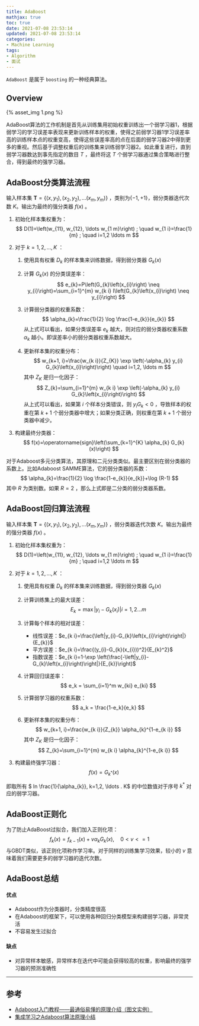 ```yaml
---
title: AdaBoost
mathjax: true
toc: true
date: 2021-07-08 23:53:14
updated: 2021-07-08 23:53:14
categories: 
- Machine Learning
tags:
- Algorithm
- 面试
---
```

`AdaBoost` 是属于 `boosting` 的一种经典算法。

<!--more-->

## Overview

{% asset_img 1.png %}

AdaBoost算法的工作机制是首先从训练集用初始权重训练出一个弱学习器1，根据弱学习的学习误差率表现来更新训练样本的权重，使得之前弱学习器1学习误差率高的训练样本点的权重变高，使得这些误差率高的点在后面的弱学习器2中得到更多的重视。然后基于调整权重后的训练集来训练弱学习器2。如此重复进行，直到弱学习器数达到事先指定的数目 $T$ ，最终将这 $T$ 个弱学习器通过集合策略进行整合，得到最终的强学习器。

## AdaBoost分类算法流程
输入样本集 $\boldsymbol{T}=\left\{\left(x, y_{1}\right),\left(x_{2}, y_{2}\right), \ldots\left(x_{m}, y_{m}\right)\right\}$ ，类别为$\{ -1, +1 \}$，弱分类器迭代次数 $K$。输出为最终的强分类器 $f(x)$ 。

1. 初始化样本集权重为：
$$
D(1)=\left(w_{11}, w_{12}, \ldots w_{1 m}\right) ; \quad w_{1 i}=\frac{1}{m} ; \quad i=1,2 \ldots m
$$

2. 对于 $k=1, 2, \dots, K$ ：
    1. 使用具有权重 $D_k$ 的样本集来训练数据，得到弱分类器 $G_k(x)$

    2. 计算 $G_k(x)$ 的分类误差率：
    $$
    e_{k}=P\left(G_{k}\left(x_{i}\right) \neq y_{i}\right)=\sum_{i=1}^{m} w_{k i} I\left(G_{k}\left(x_{i}\right) \neq y_{i}\right)
    $$

    3. 计算弱分类器的权重系数：
    $$
    \alpha_{k}=\frac{1}{2} \log \frac{1-e_{k}}{e_{k}}
    $$
    从上式可以看出，如果分类误差率 $e_k$ 越大，则对应的弱分类器权重系数 $\alpha_{k}$ 越小。即误差率小的弱分类器权重系数越大。

    4. 更新样本集的权重分布：
    $$
    w_{k+1, i}=\frac{w_{k i}}{Z_{K}} \exp \left(-\alpha_{k} y_{i} G_{k}\left(x_{i}\right)\right) \quad i=1,2, \ldots m
    $$
    其中 $Z_K$ 是归一化因子：
    $$
    Z_{k}=\sum_{i=1}^{m} w_{k i} \exp \left(-\alpha_{k} y_{i} G_{k}\left(x_{i}\right)\right)
    $$
    从上式可以看出，如果第 $i$ 个样本分类错误，则 $y_{i} G_{k} < 0$ ，导致样本的权重在第 $k+1$ 个弱分类器中增大；如果分类正确，则权重在第 $k+1$ 个弱分类器中减少。

3. 构建最终分类器：
$$
f(x)=\operatorname{sign}\left(\sum_{k=1}^{K} \alpha_{k} G_{k}(x)\right)
$$

对于Adaboost多元分类算法，其原理和二元分类类似。最主要区别在弱分类器的系数上。比如Adaboost SAMME算法，它的弱分类器的系数：
$$
\alpha_{k}=\frac{1}{2} \log \frac{1-e_{k}}{e_{k}}+\log (R-1)
$$
其中 $R$ 为类别数。如果 $R=2$ ，那么上式即是二分类的弱分类器系数。

## AdaBoost回归算法流程
输入样本集 $\boldsymbol{T}=\left\{\left(x, y_{1}\right),\left(x_{2}, y_{2}\right), \ldots\left(x_{m}, y_{m}\right)\right\}$ ，弱分类器迭代次数 $K$。输出为最终的强分类器 $f(x)$ 。

1. 初始化样本集权重为：
$$
D(1)=\left(w_{11}, w_{12}, \ldots w_{1 m}\right) ; \quad w_{1 i}=\frac{1}{m} ; \quad i=1,2 \ldots m
$$

2. 对于 $k=1, 2, \dots, K$ ：
    1. 使用具有权重 $D_k$ 的样本集来训练数据，得到弱分类器 $G_k(x)$

    2. 计算训练集上的最大误差：
    $$
    E_{k}=\max \left|y_{i}-G_{k}\left(x_{i}\right)\right| i=1,2 \ldots m
    $$

    3. 计算每个样本的相对误差：
        - 线性误差：$e_{k i}=\frac{\left|y_{i}-G_{k}\left(x_{i}\right)\right|}{E_{k}}$
        - 平方误差：$e_{k i}=\frac{(y_{i}-G_{k}(x_{i}))^2}{E_{k}^2}$
        - 指数误差：$e_{k i}=1-\exp \left(\frac{-\left|y_{i}-G_{k}\left(x_{i}\right)\right|}{E_{k}}\right)$

    4. 计算回归误差率：
    $$
    e_k = \sum_{i=1}^m w_{ki} e_{ki}
    $$
    
    5. 计算弱学习器的权重系数：
    $$
    a_k = \frac{1-e_k}{e_k}
    $$

    6. 更新样本集的权重分布：
    $$
    w_{k+1, i}=\frac{w_{k i}}{Z_{k}} \alpha_{k}^{1-e_{k i}}
    $$
    其中 $Z_K$ 是归一化因子：
    $$
    Z_{k}=\sum_{i=1}^{m} w_{k i} \alpha_{k}^{1-e_{k i}}
    $$

3. 构建最终强学习器：
$$
f(x)=G_{k^{*}}(x)
$$

即取所有 $ ln \frac{1}{\alpha_{k}}, k=1,2, \ldots . K$ 的中位数值对于序号 $k^{*}$ 对应的弱学习器。

## AdaBoost正则化
为了防止AdaBoost过拟合，我们加入正则化项：
$$
f_{k}(x)=f_{k-1}(x)+v \alpha_{k} G_{k}(x), \quad 0 < v <= 1
$$
与GBDT类似，该正则化项称作学习率。对于同样的训练集学习效果，较小的 $v$ 意味着我们需要更多的弱学习器的迭代次数。

## AdaBoost总结
#### 优点
- Adaboost作为分类器时，分类精度很高
- 在Adaboost的框架下，可以使用各种回归分类模型来构建弱学习器，非常灵活
- 不容易发生过拟合

#### 缺点
- 对异常样本敏感，异常样本在迭代中可能会获得较高的权重，影响最终的强学习器的预测准确性
___
## 参考
- [Adaboost入门教程——最通俗易懂的原理介绍（图文实例）](https://blog.csdn.net/px_528/article/details/72963977)
- [集成学习之Adaboost算法原理小结](https://www.cnblogs.com/pinard/p/6133937.html)